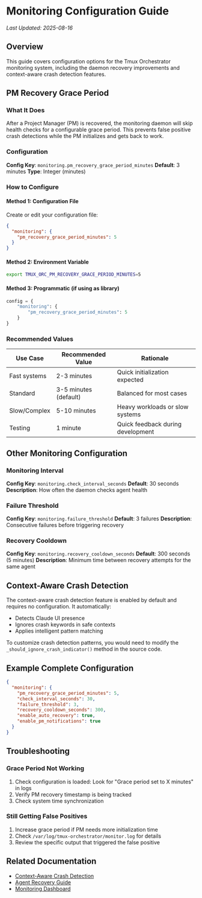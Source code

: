 # Monitoring Configuration Guide

*Last Updated: 2025-08-16*

## Overview

This guide covers configuration options for the Tmux Orchestrator monitoring system, including the daemon recovery improvements and context-aware crash detection features.

## PM Recovery Grace Period

### What It Does
After a Project Manager (PM) is recovered, the monitoring daemon will skip health checks for a configurable grace period. This prevents false positive crash detections while the PM initializes and gets back to work.

### Configuration

**Config Key**: `monitoring.pm_recovery_grace_period_minutes`
**Default**: 3 minutes
**Type**: Integer (minutes)

### How to Configure

#### Method 1: Configuration File
Create or edit your configuration file:

```json
{
  "monitoring": {
    "pm_recovery_grace_period_minutes": 5
  }
}
```

#### Method 2: Environment Variable
```bash
export TMUX_ORC_PM_RECOVERY_GRACE_PERIOD_MINUTES=5
```

#### Method 3: Programmatic (if using as library)
```python
config = {
    "monitoring": {
        "pm_recovery_grace_period_minutes": 5
    }
}
```

### Recommended Values

| Use Case | Recommended Value | Rationale |
|----------|-------------------|-----------|
| Fast systems | 2-3 minutes | Quick initialization expected |
| Standard | 3-5 minutes (default) | Balanced for most cases |
| Slow/Complex | 5-10 minutes | Heavy workloads or slow systems |
| Testing | 1 minute | Quick feedback during development |

## Other Monitoring Configuration

### Monitoring Interval
**Config Key**: `monitoring.check_interval_seconds`
**Default**: 30 seconds
**Description**: How often the daemon checks agent health

### Failure Threshold
**Config Key**: `monitoring.failure_threshold`
**Default**: 3 failures
**Description**: Consecutive failures before triggering recovery

### Recovery Cooldown
**Config Key**: `monitoring.recovery_cooldown_seconds`
**Default**: 300 seconds (5 minutes)
**Description**: Minimum time between recovery attempts for the same agent

## Context-Aware Crash Detection

The context-aware crash detection feature is enabled by default and requires no configuration. It automatically:

- Detects Claude UI presence
- Ignores crash keywords in safe contexts
- Applies intelligent pattern matching

To customize crash detection patterns, you would need to modify the `_should_ignore_crash_indicator()` method in the source code.

## Example Complete Configuration

```json
{
  "monitoring": {
    "pm_recovery_grace_period_minutes": 5,
    "check_interval_seconds": 30,
    "failure_threshold": 3,
    "recovery_cooldown_seconds": 300,
    "enable_auto_recovery": true,
    "enable_pm_notifications": true
  }
}
```

## Troubleshooting

### Grace Period Not Working
1. Check configuration is loaded: Look for "Grace period set to X minutes" in logs
2. Verify PM recovery timestamp is being tracked
3. Check system time synchronization

### Still Getting False Positives
1. Increase grace period if PM needs more initialization time
2. Check `/var/log/tmux-orchestrator/monitor.log` for details
3. Review the specific output that triggered the false positive

## Related Documentation

- [Context-Aware Crash Detection](./context-aware-crash-detection.md)
- [Agent Recovery Guide](../agent-recovery.md)
- [Monitoring Dashboard](../monitoring-daemon-fix.md)
